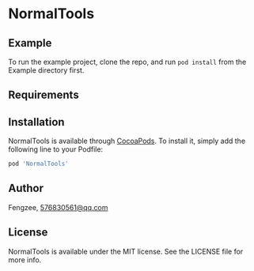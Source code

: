 # NormalTools

## Example

To run the example project, clone the repo, and run `pod install` from the Example directory first.

## Requirements

## Installation

NormalTools is available through [CocoaPods](https://cocoapods.org). To install
it, simply add the following line to your Podfile:

```ruby
pod 'NormalTools'
```

## Author

Fengzee, 576830561@qq.com

## License

NormalTools is available under the MIT license. See the LICENSE file for more info.
